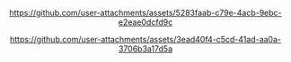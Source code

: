 
<div align="center">


https://github.com/user-attachments/assets/5283faab-c79e-4acb-9ebc-e2eae0dcfd9c



https://github.com/user-attachments/assets/3ead40f4-c5cd-41ad-aa0a-3706b3a17d5a

</div>
